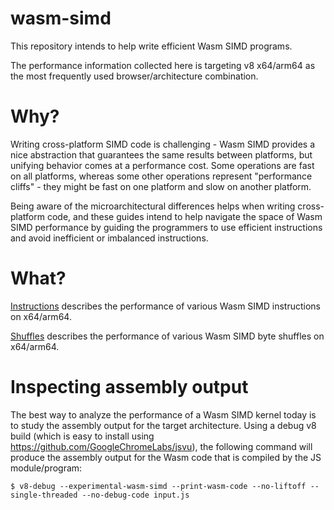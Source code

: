 # wasm-simd

This repository intends to help write efficient Wasm SIMD programs.

The performance information collected here is targeting v8 x64/arm64 as the most frequently used browser/architecture combination.

# Why?

Writing cross-platform SIMD code is challenging - Wasm SIMD provides a nice abstraction that guarantees the same results between platforms, but unifying behavior comes at a performance cost. Some operations are fast on all platforms, whereas some other operations represent "performance cliffs" - they might be fast on one platform and slow on another platform.

Being aware of the microarchitectural differences helps when writing cross-platform code, and these guides intend to help navigate the space of Wasm SIMD performance by guiding the programmers to use efficient instructions and avoid inefficient or imbalanced instructions.

# What?

[Instructions](Instructions.md) describes the performance of various Wasm SIMD instructions on x64/arm64.

[Shuffles](Shuffles.md) describes the performance of various Wasm SIMD byte shuffles on x64/arm64.

# Inspecting assembly output

The best way to analyze the performance of a Wasm SIMD kernel today is to study the assembly output for the target architecture. Using a debug v8 build (which is easy to install using https://github.com/GoogleChromeLabs/jsvu), the following command will produce the assembly output for the Wasm code that is compiled by the JS module/program:

```
$ v8-debug --experimental-wasm-simd --print-wasm-code --no-liftoff --single-threaded --no-debug-code input.js
```
